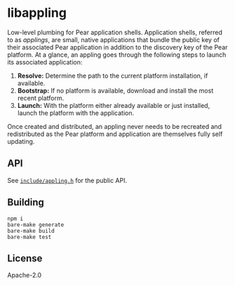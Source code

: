 # libappling

Low-level plumbing for Pear application shells. Application shells, referred to as _applings_, are small, native applications that bundle the public key of their associated Pear application in addition to the discovery key of the Pear platform. At a glance, an appling goes through the following steps to launch its associated application:

1. **Resolve:** Determine the path to the current platform installation, if available.
2. **Bootstrap:** If no platform is available, download and install the most recent platform.
3. **Launch:** With the platform either already available or just installed, launch the platform with the application.

Once created and distributed, an appling never needs to be recreated and redistributed as the Pear platform and application are themselves fully self updating.

## API

See [`include/appling.h`](include/appling.h) for the public API.

## Building

```console
npm i
bare-make generate
bare-make build
bare-make test
```

## License

Apache-2.0
